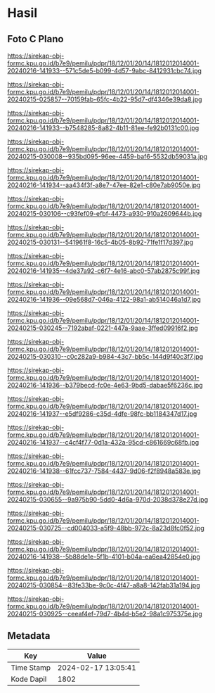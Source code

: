 # Hasil

## Foto C Plano

https://sirekap-obj-formc.kpu.go.id/b7e9/pemilu/pdpr/18/12/01/20/14/1812012014001-20240216-141933--571c5de5-b099-4d57-9abc-8412931cbc74.jpg

https://sirekap-obj-formc.kpu.go.id/b7e9/pemilu/pdpr/18/12/01/20/14/1812012014001-20240215-025857--70159fab-65fc-4b22-95d7-df4346e39da8.jpg

https://sirekap-obj-formc.kpu.go.id/b7e9/pemilu/pdpr/18/12/01/20/14/1812012014001-20240216-141933--b7548285-8a82-4b11-81ee-fe92b0131c00.jpg

https://sirekap-obj-formc.kpu.go.id/b7e9/pemilu/pdpr/18/12/01/20/14/1812012014001-20240215-030008--935bd095-96ee-4459-baf6-5532db59031a.jpg

https://sirekap-obj-formc.kpu.go.id/b7e9/pemilu/pdpr/18/12/01/20/14/1812012014001-20240216-141934--aa434f3f-a8e7-47ee-82e1-c80e7ab9050e.jpg

https://sirekap-obj-formc.kpu.go.id/b7e9/pemilu/pdpr/18/12/01/20/14/1812012014001-20240215-030106--c93fef09-efbf-4473-a930-910a2609644b.jpg

https://sirekap-obj-formc.kpu.go.id/b7e9/pemilu/pdpr/18/12/01/20/14/1812012014001-20240215-030131--541961f8-16c5-4b05-8b92-71fe1f17d397.jpg

https://sirekap-obj-formc.kpu.go.id/b7e9/pemilu/pdpr/18/12/01/20/14/1812012014001-20240216-141935--4de37a92-c6f7-4e16-abc0-57ab2875c99f.jpg

https://sirekap-obj-formc.kpu.go.id/b7e9/pemilu/pdpr/18/12/01/20/14/1812012014001-20240216-141936--09e568d7-046a-4122-98a1-ab514046a1d7.jpg

https://sirekap-obj-formc.kpu.go.id/b7e9/pemilu/pdpr/18/12/01/20/14/1812012014001-20240215-030245--7192abaf-0221-447a-9aae-3ffed09916f2.jpg

https://sirekap-obj-formc.kpu.go.id/b7e9/pemilu/pdpr/18/12/01/20/14/1812012014001-20240215-030310--c0c282a9-b984-43c7-bb5c-144d9f40c3f7.jpg

https://sirekap-obj-formc.kpu.go.id/b7e9/pemilu/pdpr/18/12/01/20/14/1812012014001-20240216-141936--b379becd-fc0e-4e63-9bd5-dabae5f6236c.jpg

https://sirekap-obj-formc.kpu.go.id/b7e9/pemilu/pdpr/18/12/01/20/14/1812012014001-20240216-141937--e5df9286-c35d-4dfe-98fc-bb1184347d17.jpg

https://sirekap-obj-formc.kpu.go.id/b7e9/pemilu/pdpr/18/12/01/20/14/1812012014001-20240216-141937--c4cf4f77-0d1a-432a-95cd-c861669c68fb.jpg

https://sirekap-obj-formc.kpu.go.id/b7e9/pemilu/pdpr/18/12/01/20/14/1812012014001-20240216-141938--61fcc737-7584-4437-9d06-f2f8948a583e.jpg

https://sirekap-obj-formc.kpu.go.id/b7e9/pemilu/pdpr/18/12/01/20/14/1812012014001-20240215-030655--9a975b90-5dd0-4d6a-970d-2038d378e27d.jpg

https://sirekap-obj-formc.kpu.go.id/b7e9/pemilu/pdpr/18/12/01/20/14/1812012014001-20240215-030725--cd004033-a5f9-48bb-972c-8a23d8fc0f52.jpg

https://sirekap-obj-formc.kpu.go.id/b7e9/pemilu/pdpr/18/12/01/20/14/1812012014001-20240216-141938--5b88de1e-5f1b-4101-b04a-ea6ea42854e0.jpg

https://sirekap-obj-formc.kpu.go.id/b7e9/pemilu/pdpr/18/12/01/20/14/1812012014001-20240215-030854--83fe33be-9c0c-4f47-a8a8-142fab31a194.jpg

https://sirekap-obj-formc.kpu.go.id/b7e9/pemilu/pdpr/18/12/01/20/14/1812012014001-20240215-030925--ceeaf4ef-79d7-4b4d-b5e2-98a1c975375e.jpg


## Metadata

| Key        | Value               |
| ---------- | ------------------- |
| Time Stamp | 2024-02-17 13:05:41 |
| Kode Dapil | 1802                |



